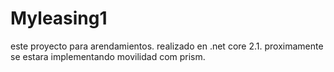 # Myleasing1
este proyecto para arendamientos. realizado en .net core 2.1.
proximamente se estara implementando movilidad com prism.
